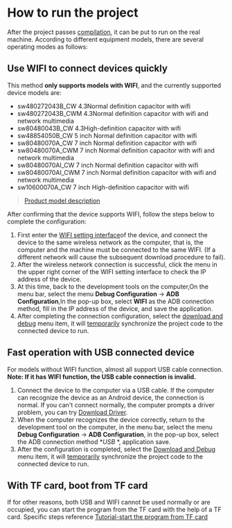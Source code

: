 # How to run the project
  After the project passes [compilation](how_to_compile_flythings.md), it can be put to run on the real machine. According to different equipment models, there are several operating modes as follows:
  
## Use WIFI to connect devices quickly
  This method **only supports models with WIFI**, and the currently supported device models are:  
  
 * sw480272043B_CW  4.3Normal definition capacitor with wifi
 * sw480272043B_CWM 4.3Normal definition capacitor with wifi and network multimedia 
 * sw80480043B_CW  4.3High-definition capacitor with wifi
 * sw48854050B_CW   5 inch Normal definition capacitor with wifi
 * sw80480070A_CW   7 inch Normal definition capacitor with wifi
 * sw80480070A_CWM  7 inch Normal definition capacitor with wifi and network multimedia
 * sw80480070AI_CW     7 inch Normal definition capacitor with wifi
 * sw80480070AI_CWM    7 inch Normal definition capacitor with wifi and network multimedia
 * sw10600070A_CW   7 inch High-definition capacitor with wifi
 
 > [Product model description](board_tag_explain.md)
 
After confirming that the device supports WIFI, follow the steps below to complete the configuration:  
1. First enter the [WIFI setting interface](wifi.md)of the device, and connect the device to the same wireless network as the computer, that is, the computer and the machine must be connected to the same WIFI. (If a different network will cause the subsequent download procedure to fail).  
2. After the wireless network connection is successful, click the menu in the upper right corner of the WIFI setting interface to check the IP address of the device.  
3. At this time, back to the development tools on the computer,On the menu bar, select the menu **Debug Configuration** -> **ADB Configuration**,In the pop-up box, select **WIFI** as the ADB connection method, fill in the IP address of the device, and save the application.
4. After completing the connection configuration, select the [download and debug](adb_debug.md#下载调试) menu item, it will [temporarily](make_image.md) synchronize the project code to the connected device to run.

## Fast operation with USB connected device
For models without WIFI function, almost all support USB cable connection.   **Note: If it has WIFI function, the USB cable connection is invalid.**
  
1. Connect the device to the computer via a USB cable. If the computer can recognize the device as an Android device, the connection is normal. If you can't connect normally, the computer prompts a driver problem, you can try [Download Driver](install_adb_driver.md).
2. When the computer recognizes the device correctly, return to the development tool on the computer, in the menu bar, select the menu **Debug Configuration** -> **ADB Configuration**, in the pop-up box, select the ADB connection method **USB* *, application save.
3. After the configuration is completed, select the [Download and Debug](adb_debug.md#下载调试) menu item, it will [temporarily](make_image.md) synchronize the project code to the connected device to run.


## With TF card, boot from TF card
If for other reasons, both USB and WIFI cannot be used normally or are occupied, you can start the program from the TF card with the help of a TF card.
Specific steps reference [Tutorial-start the program from TF card](start_from_sdcard.md)
